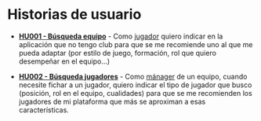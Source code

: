 # Historias de usuario

- [**HU001 - Búsqueda equipo**](https://github.com/albertotc99/MercadoClubesPro/issues/2) - Como [jugador](./usuarios.md) quiero indicar en la aplicación que no tengo club para que se me recomiende uno al que me pueda adaptar (por estilo de juego, formación, rol que quiero desempeñar en el equipo...)

- [**HU002 - Búsqueda jugadores**](https://github.com/albertotc99/MercadoClubesPro/issues/3) - Como [mánager](./usuarios.md) de un equipo, cuando necesite fichar a un jugador, quiero indicar el tipo de jugador que busco (posición, rol en el equipo, cualidades) para que se me recomienden los jugadores de mi plataforma que más se aproximan a esas características.
